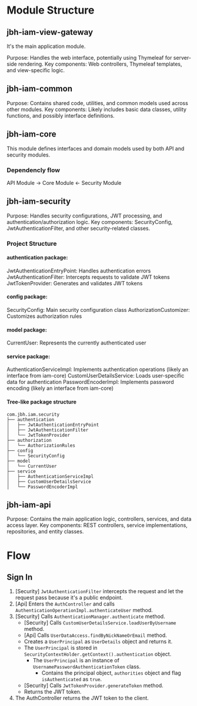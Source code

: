 # Module Structure

## jbh-iam-view-gateway

It's the main application module.

Purpose: Handles the web interface, potentially using Thymeleaf for server-side rendering.
Key components: Web controllers, Thymeleaf templates, and view-specific logic.

## jbh-iam-common

Purpose: Contains shared code, utilities, and common models used across other modules.
Key components: Likely includes basic data classes, utility functions, and possibly interface definitions.

## jbh-iam-core

This module defines interfaces and domain models used by both API and security modules.

### Dependencly flow

API Module → Core Module ← Security Module

## jbh-iam-security

Purpose: Handles security configurations, JWT processing, and authentication/authorization logic.
Key components: SecurityConfig, JwtAuthenticationFilter, and other security-related classes.

### Project Structure

#### authentication package:

JwtAuthenticationEntryPoint: Handles authentication errors
JwtAuthenticationFilter: Intercepts requests to validate JWT tokens
JwtTokenProvider: Generates and validates JWT tokens

#### config package:

SecurityConfig: Main security configuration class
AuthorizationCustomizer: Customizes authorization rules

#### model package:

CurrentUser: Represents the currently authenticated user

#### service package:

AuthenticationServiceImpl: Implements authentication operations (likely an interface from iam-core)
CustomUserDetailsService: Loads user-specific data for authentication
PasswordEncoderImpl: Implements password encoding (likely an interface from iam-core)

#### Tree-like package structure

```
com.jbh.iam.security
├── authentication
│   ├── JwtAuthenticationEntryPoint
│   ├── JwtAuthenticationFilter
│   └── JwtTokenProvider
├── authorization
│   └── AuthorizationRules
├── config
│   └── SecurityConfig
├── model
│   └── CurrentUser
├── service
│   ├── AuthenticationServiceImpl
│   ├── CustomUserDetailsService
│   └── PasswordEncoderImpl
```

## jbh-iam-api

Purpose: Contains the main application logic, controllers, services, and data access layer.
Key components: REST controllers, service implementations, repositories, and entity classes.

# Flow

## Sign In

1. [Security] `JwtAuthenticationFilter` intercepts the request and let the request pass because it's a public endpoint.
2. [Api] Enters the `AuthController` and calls `AuthenticationOperationImpl.authenticateUser` method.
3. [Security] Calls `AuthenticationManager.authenticate` method.
    - [Security] Calls `CustomUserDetailsService.loadUserByUsername` method.
    - [Api] Calls `UserDataAccess.findByNickNameOrEmail` method.
    - Creates a `UserPrincipal` as `UserDetails` object and returns it.
    - The `UserPrincipal` is stored in `SecurityContextHolder.getContext().authentication` object.
        - The `UserPrincipal` is an instance of `UsernamePasswordAuthenticationToken` class.
            - Contains the principal object, `authorities` object and flag `isAuthenticated` as `true`.
    - [Security] Calls `JwtTokenProvider.generateToken` method.
    - Returns the JWT token.
4. The AuthController returns the JWT token to the client.
